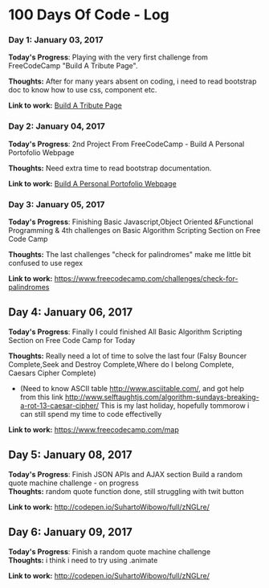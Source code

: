 # 100 Days Of Code - Log

### Day 1: January 03, 2017 

**Today's Progress**: Playing with the very first challenge from FreeCodeCamp "Build A Tribute Page".

**Thoughts:** After for many years absent on coding, i need to read bootstrap doc to know how to use css, component etc.

**Link to work:** [Build A Tribute Page](https://codepen.io/SuhartoWibowo/full/egYWVb/)

### Day 2: January 04, 2017 

**Today's Progress**: 2nd Project From FreeCodeCamp - Build A Personal Portofolio Webpage

**Thoughts:** Need extra time to read bootstrap documentation.

**Link to work:** [Build A Personal Portofolio Webpage](http://codepen.io/SuhartoWibowo/pen/ZLEZzW)

### Day 3: January 05, 2017 

**Today's Progress**: Finishing Basic Javascript,Object Oriented &Functional Programming & 4th challenges on Basic Algorithm Scripting Section on Free Code Camp

**Thoughts:** The last challenges "check for palindromes" make me little bit confused to use regex

**Link to work:** https://www.freecodecamp.com/challenges/check-for-palindromes

## Day 4: January 06, 2017 

**Today's Progress**: Finally I could finished All Basic Algorithm Scripting Section on Free Code Camp for Today

**Thoughts:** 
Really need a lot of time to solve the last four (Falsy Bouncer Complete,Seek and Destroy Complete,Where do I belong Complete, Caesars Cipher Complete)   
* (Need to know ASCII table http://www.asciitable.com/, and got help from this link http://www.selftaughtjs.com/algorithm-sundays-breaking-a-rot-13-caesar-cipher/
This is my last holiday, hopefully tommorow i can still spend my time to code effectivelly

**Link to work:** https://www.freecodecamp.com/map

## Day 5: January 08, 2017 

**Today's Progress**:   Finish JSON APIs and AJAX section
                        Build a random quote machine challenge - on progress  
**Thoughts:** 
random quote function done, still struggling with twit button

**Link to work:** http://codepen.io/SuhartoWibowo/full/zNGLre/

## Day 6: January 09, 2017 

**Today's Progress**:   Finish a random quote machine challenge  
**Thoughts:** i think i need to try using .animate  

**Link to work:** http://codepen.io/SuhartoWibowo/full/zNGLre/

